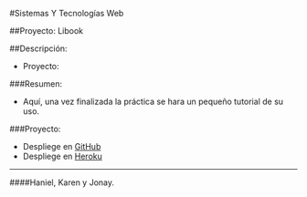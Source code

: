 #Sistemas Y Tecnologías Web

##Proyecto: Libook

##Descripción:

- Proyecto: 

###Resumen:

 - Aquí, una vez finalizada la práctica se hara un pequeño tutorial de su uso.

###Proyecto:

- Despliege en [GitHub](https://github.com/alu4421/LiBook.git)
- Despliege en [Heroku](http://libook.herokuapp.com)


-------

####Haniel, Karen y Jonay.
